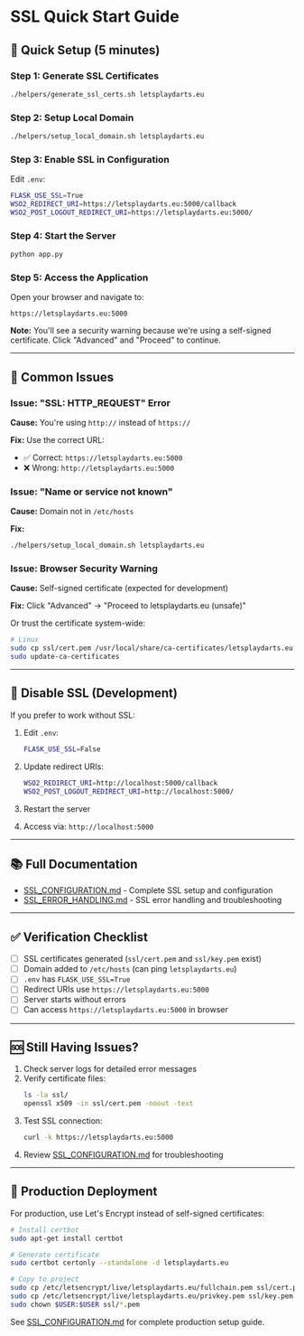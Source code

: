 # SSL Quick Start Guide

## 🚀 Quick Setup (5 minutes)

### Step 1: Generate SSL Certificates
```bash
./helpers/generate_ssl_certs.sh letsplaydarts.eu
```

### Step 2: Setup Local Domain
```bash
./helpers/setup_local_domain.sh letsplaydarts.eu
```

### Step 3: Enable SSL in Configuration
Edit `.env`:
```bash
FLASK_USE_SSL=True
WSO2_REDIRECT_URI=https://letsplaydarts.eu:5000/callback
WSO2_POST_LOGOUT_REDIRECT_URI=https://letsplaydarts.eu:5000/
```

### Step 4: Start the Server
```bash
python app.py
```

### Step 5: Access the Application
Open your browser and navigate to:
```
https://letsplaydarts.eu:5000
```

**Note:** You'll see a security warning because we're using a self-signed certificate. Click "Advanced" and "Proceed" to continue.

---

## 🔧 Common Issues

### Issue: "SSL: HTTP_REQUEST" Error
**Cause:** You're using `http://` instead of `https://`

**Fix:** Use the correct URL:
- ✅ Correct: `https://letsplaydarts.eu:5000`
- ❌ Wrong: `http://letsplaydarts.eu:5000`

### Issue: "Name or service not known"
**Cause:** Domain not in `/etc/hosts`

**Fix:**
```bash
./helpers/setup_local_domain.sh letsplaydarts.eu
```

### Issue: Browser Security Warning
**Cause:** Self-signed certificate (expected for development)

**Fix:** Click "Advanced" → "Proceed to letsplaydarts.eu (unsafe)"

Or trust the certificate system-wide:
```bash
# Linux
sudo cp ssl/cert.pem /usr/local/share/ca-certificates/letsplaydarts.eu.crt
sudo update-ca-certificates
```

---

## 🔄 Disable SSL (Development)

If you prefer to work without SSL:

1. Edit `.env`:
   ```bash
   FLASK_USE_SSL=False
   ```

2. Update redirect URIs:
   ```bash
   WSO2_REDIRECT_URI=http://localhost:5000/callback
   WSO2_POST_LOGOUT_REDIRECT_URI=http://localhost:5000/
   ```

3. Restart the server

4. Access via: `http://localhost:5000`

---

## 📚 Full Documentation

- [SSL_CONFIGURATION.md](SSL_CONFIGURATION.md) - Complete SSL setup and configuration
- [SSL_ERROR_HANDLING.md](SSL_ERROR_HANDLING.md) - SSL error handling and troubleshooting

---

## ✅ Verification Checklist

- [ ] SSL certificates generated (`ssl/cert.pem` and `ssl/key.pem` exist)
- [ ] Domain added to `/etc/hosts` (can ping `letsplaydarts.eu`)
- [ ] `.env` has `FLASK_USE_SSL=True`
- [ ] Redirect URIs use `https://letsplaydarts.eu:5000`
- [ ] Server starts without errors
- [ ] Can access `https://letsplaydarts.eu:5000` in browser

---

## 🆘 Still Having Issues?

1. Check server logs for detailed error messages
2. Verify certificate files:
   ```bash
   ls -la ssl/
   openssl x509 -in ssl/cert.pem -noout -text
   ```
3. Test SSL connection:
   ```bash
   curl -k https://letsplaydarts.eu:5000
   ```
4. Review [SSL_CONFIGURATION.md](SSL_CONFIGURATION.md) for troubleshooting

---

## 🎯 Production Deployment

For production, use Let's Encrypt instead of self-signed certificates:

```bash
# Install certbot
sudo apt-get install certbot

# Generate certificate
sudo certbot certonly --standalone -d letsplaydarts.eu

# Copy to project
sudo cp /etc/letsencrypt/live/letsplaydarts.eu/fullchain.pem ssl/cert.pem
sudo cp /etc/letsencrypt/live/letsplaydarts.eu/privkey.pem ssl/key.pem
sudo chown $USER:$USER ssl/*.pem
```

See [SSL_CONFIGURATION.md](SSL_CONFIGURATION.md) for complete production setup guide.